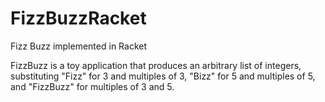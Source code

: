 FizzBuzzRacket
==============

Fizz Buzz implemented in Racket

FizzBuzz is a toy application that produces an arbitrary list of integers, substituting "Fizz" for 3 and multiples of 3, "Bizz" for 5 and multiples of 5, and "FizzBuzz" for multiples of 3 and 5.
